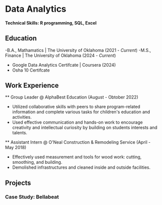 # Data Analytics

#### Technical Skills: R programming, SQL, Excel

## Education
-B.A., Mathamatics | The University of Oklahoma (2021 - _Current_) 
-M.S., Finance | The University of Oklahoma (2024 - _Current_)
- Google Data Analytics Certifcate | Coursera (2024)
- Osha 10 Certifcate

## Work Experience
** Group Leader @ AlphaBest Education (August - Obtober 2022)
- Utilized collaborative skills with peers to share program-related information and complete various tasks for children's education and activities.
- Used effective communication and hands-on work to encourage creativity and intellectual curiosity by building on students interests and talents.

** Assistant Intern @ O'Neal Construction & Remodeling Service (April - May 2018)
- Effectively used measurement and tools for wood work: cutting, smoothing, and building. 
- Demolished infrastructures and cleaned inside and outside facilities.


## Projects
### Case Study: Bellabeat
